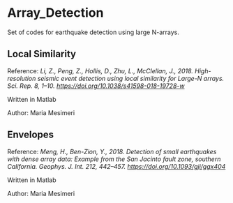 # Array_Detection

Set of codes for earthquake detection using large N-arrays. 

## Local Similarity
Reference: *Li, Z., Peng, Z., Hollis, D., Zhu, L., McClellan, J., 2018. High-resolution seismic event detection using local similarity for Large-N arrays. Sci. Rep. 8, 1–10. https://doi.org/10.1038/s41598-018-19728-w*

Written in Matlab

Author: Maria Mesimeri

## Envelopes
Reference: *Meng, H., Ben-Zion, Y., 2018. Detection of small earthquakes with dense array data: Example from the San Jacinto fault zone, southern California. Geophys. J. Int. 212, 442–457. https://doi.org/10.1093/gji/ggx404*

Written in Matlab

Author: Maria Mesimeri

